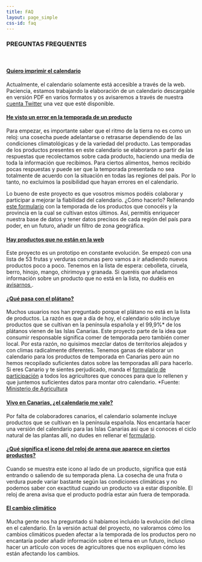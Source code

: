 ```yaml
---
title: FAQ
layout: page_simple
css-id: faq
---
```


### PREGUNTAS FREQUENTES
<br>
  <div class="panel panel-default">
    <div class="panel-heading" role="tab" id="headingTwo">
      <h4 class="panel-title">
        <a class="collapsed" role="button" data-toggle="collapse" data-parent="#accordion" href="#collapseTwo" aria-expanded="false" aria-controls="collapseTwo">
          Quiero imprimir el calendario
        </a>
      </h4>
    </div>
  <div id="collapseTwo" class="panel-collapse collapse" role="tabpanel" aria-labelledby="headingTwo">
    <div class="panel-body">
      <p>
        Actualmente, el calendario solamente está accesible a través de la web. Paciencia, estamos trabajando la elaboración de un calendario descargable en versión PDF en varios formatos y os avisaremos a través de nuestra <a href="https://twitter.com/soydetemporada" target="_blank"> cuenta Twitter</a> una vez que esté disponible.
      </p>
    </div>
  </div>
</div>

<div class="panel-group" id="accordion" role="tablist" aria-multiselectable="true">
  <div class="panel panel-default">
    <div class="panel-heading" role="tab" id="headingOne">
      <h4 class="panel-title">
        <a role="button" data-toggle="collapse" data-parent="#accordion" href="#collapseOne" aria-expanded="true" aria-controls="collapseOne">
        He visto un error en la temporada de un producto
        </a>
      </h4>
  </div>
  <div id="collapseOne" class="panel-collapse collapse in" role="tabpanel" aria-labelledby="headingOne">
    <div class="panel-body">
      <p>
        Para empezar, es importante saber que el ritmo de la tierra no es como un reloj: una cosecha puede adelantarse o retrasarse dependiendo de las condiciones climatológicas y de la variedad del producto. Las temporadas de los productos presentes en este calendario se elaboraron a partir de las respuestas que recolectamos sobre cada producto, haciendo una media de toda la información que recibimos. Para ciertos alimentos, hemos recibido pocas respuestas y puede ser que la temporada presentada no sea totalmente de acuerdo con la situación en todas las regiones del país. Por lo tanto, no excluimos la posibilidad que hayan errores en el calendario.
      </p>
      <p>
        Lo bueno de este proyecto es que vosotros mismos podéis colaborar y participar a mejorar la fiabilidad del calendario. ¿Cómo hacerlo? Rellenando <a href="http://soydetemporada.es/colabora/" target="_blank"> este formulario</a> con la temporada de los productos que conocéis y la provincia en la cual se cultivan estos últimos. Así, permitís enriquecer nuestra base de datos y tener datos precisos de cada región del país para poder, en un futuro, añadir un filtro de zona geográfica.
      </p>
    </div>
  </div>
</div>
<!-- inicio -->
  <div class="panel panel-default">
    <div class="panel-heading" role="tab" id="headingThree">
      <h4 class="panel-title">
        <a class="collapsed" role="button" data-toggle="collapse" data-parent="#accordion" href="#collapseThree" aria-expanded="false" aria-controls="collapseThree">
          Hay productos que no están en la web
        </a>
      </h4>
    </div>
    <div id="collapseThree" class="panel-collapse collapse" role="tabpanel" aria-labelledby="headingThree">
      <div class="panel-body">
        <p>
          Este proyecto es un prototipo en constante evolución. Se empezó con una lista de 53 frutas y verduras comunas pero vamos a ir añadiendo nuevos productos poco a poco. Tenemos en la lista de espera: cebolleta, ciruela, berro, hinojo, mango, chirimoya y granada. Si queréis que añadamos información sobre un producto que no está en la lista, no dudéis en <a href="http://soydetemporada.es/contacto/" target="_blank"> avisarnos </a>.
        </p>
      </div>
    </div>
  </div>
<!--  fin -->
<div class="panel panel-default">
  <div class="panel-heading" role="tab" id="headingThree">
    <h4 class="panel-title">
      <a class="collapsed" role="button" data-toggle="collapse" data-parent="#accordion" href="#collapseThree" aria-expanded="false" aria-controls="collapseThree">
        ¿Qué pasa con el plátano?
      </a>
    </h4>
  </div>
  <div id="collapseThree" class="panel-collapse collapse" role="tabpanel" aria-labelledby="headingThree">
    <div class="panel-body">
      <p>
        Muchos usuarios nos han preguntado porque el plátano no está en la lista de productos. La razón es que a día de hoy, el calendario sólo incluye productos que se cultivan en la península española y el 99,9%* de los plátanos vienen de las Islas Canarias. Este proyecto parte de la idea que consumir responsable significa comer de temporada pero también comer local. Por esta razón, no quisimos mezclar datos de territorios alejados y con climas radicalmente diferentes. Tenemos ganas de elaborar un calendario para los productos de temporada en Canarias pero aún no hemos recopilado suficientes datos sobre las temporadas allí para hacerlo. Si eres Canario y te sientes perjudicado, manda el <a href="http://soydetemporada.es/colabora/" target="_blank">formulario de participación</a> a todos los agricultores que conoces para que lo rellenen y que juntemos suficientes datos para montar otro calendario.
        *Fuente: <a href="http://www.mapama.gob.es/es/estadistica/temas/publicaciones/anuario-de-estadistica/" target="_blank"> Ministerio de Agricultura </a>
      </p>
    </div>
  </div>
</div>
<div class="panel panel-default">
  <div class="panel-heading" role="tab" id="headingThree">
    <h4 class="panel-title">
      <a class="collapsed" role="button" data-toggle="collapse" data-parent="#accordion" href="#collapseThree" aria-expanded="false" aria-controls="collapseThree">
        Vivo en Canarias, ¿el calendario me vale?
      </a>
    </h4>
  </div>
  <div id="collapseThree" class="panel-collapse collapse" role="tabpanel" aria-labelledby="headingThree">
    <div class="panel-body">
      <p>
        Por falta de colaboradores canarios, el calendario solamente incluye productos que se cultivan en la península española. Nos encantaría hacer una versión del calendario para las Islas Canarias así que si conoces el ciclo natural de las plantas allí, no dudes en rellenar el <a href="http://soydetemporada.es/colabora/" target="_blank">formulario</a>.
      </p>
    </div>
  </div>
</div>
<div class="panel panel-default">
  <div class="panel-heading" role="tab" id="headingThree">
    <h4 class="panel-title">
      <a class="collapsed" role="button" data-toggle="collapse" data-parent="#accordion" href="#collapseThree" aria-expanded="false" aria-controls="collapseThree">
        ¿Qué significa el icono del reloj de arena que aparece en ciertos productos?
      </a>
    </h4>
  </div>
  <div id="collapseThree" class="panel-collapse collapse" role="tabpanel" aria-labelledby="headingThree">
    <div class="panel-body">
      <p>
        Cuando se muestra este icono al lado de un producto, significa que está entrando o saliendo de su temporada plena. La cosecha de una fruta o verdura puede variar bastante según las condiciones climáticas y no podemos saber con exactitud cuando un producto va a estar disponible. El reloj de arena avisa que el producto podría estar aún fuera de temporada.
      </p>
    </div>
  </div>
</div>
<div class="panel panel-default">
  <div class="panel-heading" role="tab" id="headingThree">
    <h4 class="panel-title">
      <a class="collapsed" role="button" data-toggle="collapse" data-parent="#accordion" href="#collapseThree" aria-expanded="false" aria-controls="collapseThree">
        El cambio climático
      </a>
    </h4>
  </div>
  <div id="collapseThree" class="panel-collapse collapse" role="tabpanel" aria-labelledby="headingThree">
    <div class="panel-body">
      <p>
        Mucha gente nos ha preguntado si habíamos incluido la evolución del clima en el calendario. En la versión actual del proyecto, no valoramos cómo los cambios climáticos pueden afectar a la temporada de los productos pero no encantaría poder añadir información sobre el tema en un futuro, incluso hacer un artículo con voces de agricultores que nos expliquen cómo les están afectando los cambios.
      </p>
    </div>
  </div>
</div>
